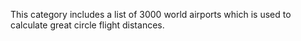 This category includes a list of 3000 world airports which is used to
calculate great circle flight distances.
